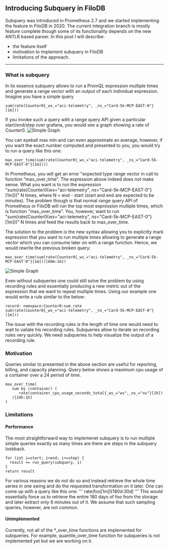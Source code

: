 ## Introducing Subquery in FiloDB

Subquery was introduced in Prometheus 2.7 and we started implementing the feature in FiloDB in 2020. The current integration branch is mostly feature complete though some of its functionality depends on the new ANTLR based parser. In this post I will describe:
* the feature itself
* motivation to implement subquery in FiloDB
* limitations of the approach.

---

### What is subquery
In its essence subquery allows to run a PromQL expression multiple times and generate a range vector with an output of each individual expression.
Imagine you have a simple query 
```
sum(rate(Counter0{_ws_="aci-telemetry", _ns_="Card-5k-MCP-EAST-0"}[1m]))
```
If you invoke such a query with a range query API given a particular start/end/step over grafana, you would see a graph showing a rate of Counter0. 
![Simple Graph](https://kvpetrov.github.io/assets/img/simple_graph.png)

You can eyeball max min and can even approximate an average, however, if you want the exact number computed and presented to you, you would try to run a query like this one:
```
max_over_time(sum(rate(Counter0{_ws_="aci-telemetry", _ns_="Card-5k-MCP-EAST-0"}[1m])))
```
In Prometheus, you will get an error "expected type range vector in call to function "max_over_time". The expression above indeed does not make sense. What you want is to run the expression "sum(rate(Counter0{_ws_="aci-telemetry", _ns_="Card-5k-MCP-EAST-0"}[1m]))" N times, where N = end - start (start and end are expected to be minutes). The problem though is that normal range query API of Prometheus or FiloDB will run the top most expression multiple times, which is function "max_over_time". You, however, want to run "sum(rate(Counter0{_ws_="aci-telemetry", _ns_="Card-5k-MCP-EAST-0"}[1m]))" N times and feed the results back to max_over_time. 

The solution to the problem is the new syntax allowing you to explicitly mark expression that you want to run multiple times allowing to generate a range vector which you can consume later on with a range function. Hence, we would rewrite the previous broken query:
```
max_over_time(sum(rate(Counter0{_ws_="aci-telemetry", _ns_="Card-5k-MCP-EAST-0"}[1m]))[60m:1m])
```
![Simple Graph](https://kvpetrov.github.io/assets/img/subquery.png)

Even without subqueries one could still solve the problem by using recording rules and essentially producing a new metric out of the expression that we want to repeat multiple times. Using our example one would write a rule similar to the below:

```
record: nemspace:Counter0:sum_rate
sum(rate(Counter0{_ws_="aci-telemetry", _ns_="Card-5k-MCP-EAST-0"}[1m]))
```
The issue with the recording rules is the length of time one would need to wait to valiate his recording rules. Subqueries allow to iterate on recording rules very quickly. We need subqueries to help visualize the output of a recording rule.

### Motivation
Queries similar to presented in the above section are useful for reporting, billing, and capacity planning. Query below shows a maximum cpu usage of a container over a 24 period of time. 
```
max_over_time(
   sum by (container) (
      rate(container_cpu_usage_seconds_total{_ws_="ws",_ns_="ns"}[1h])
   )[24h:1h]
)
```

### Limitations
#### Performance
The most straightforward way to implemenet subquery is to run multiple simple queries exactly as many times are there are steps in the subquery lookback.

```
for (int i=start; i<end; i+=step) {
  result += run_query(subquery, i)
}
return result
```

For various reasons we do not do so and instead retrieve the whole time series in one swing and do the requested transformation on it later. One can come up with a query like this one:
'''
rate(foo[1m])[180d:30d]
'''
This would essentially force us to retrieve the entire 180 days of foo from the storage and later extract only 6 minutes out of it. We assume that such sampling queries, however, are not common.

#### Unimplemented
Currently, not all of the *_over_time functions are implemented for subqueries. For example, quantile_over_time function for subqueries is not implemented yet but we are working on it.
